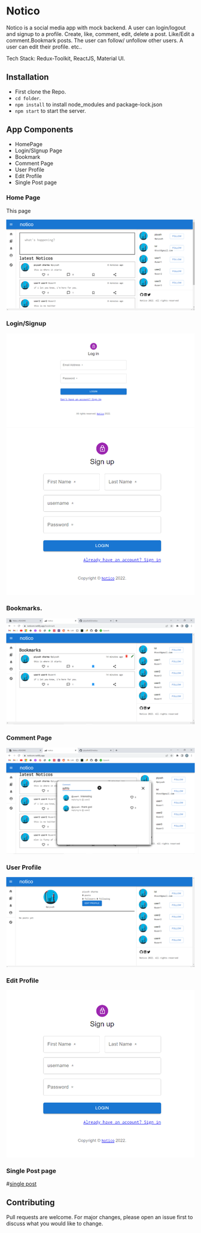 # Notico

Notico is a social media app with mock backend. A user can login/logout and signup to a profile. Create, like, comment, edit, delete a post. Like/Edit a comment.Bookmark posts. The user can follow/ unfollow other users. A user can edit their profile. etc.. 


Tech Stack: Redux-Toolkit, ReactJS, Material UI.

## Installation

* First clone the Repo.
* ```cd folder```.
* ``` npm install ``` to install node_modules and package-lock.json
* ```npm start``` to start the server. 

## App Components
* HomePage
* Login/SIgnup Page
* Bookmark
* Comment Page
* User Profile
* Edit Profile
* Single Post page

### Home Page
This page 

![Home Page](./screenshots/Screenshot%202022-09-26%20092143.png)


### Login/Signup

![Login](./screenshots/Screenshot%202022-09-26%20101218.png)
![Singup](./screenshots/Screenshot%202022-09-26%20101236.png)


### Bookmarks.

![Quiz Page](./screenshots/Screenshot%20(266).png)

### Comment Page

![Comment Page](./screenshots/Screenshot%20(264).png)

### User Profile

![User Profile](./screenshots/Screenshot%202022-09-26%20101650.png)


### Edit Profile

![Edit profile](./screenshots//Screenshot%202022-09-26%20101236.png)

### Single Post page

#[single post](./screenshots/Screenshot%202022-09-26%20102540.png)
## Contributing
Pull requests are welcome. For major changes, please open an issue first to discuss what you would like to change.
